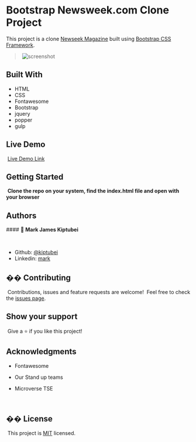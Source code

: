 # Bootstrap Newsweek.com Clone Project

This project is a clone [Newseek Magazine](https://www.newsweek.com/) built using
[Bootstrap CSS Framework](https://getbootstrap.com/).

> ​
> ![screenshot](../assets/images/Screenshot.png)
> ​

## Built With

- HTML
- CSS
- Fontawesome
- Bootstrap
- jquery
- popper
- gulp
  ​

## Live Demo

​
[Live Demo Link](https://rawcdn.githack.com/kiptubei/Bootstrap-Newsweek.com/5fa9dc12fedb37b2bcaae94387a39373c5354dce/src/index.html)
​
​

## Getting Started

​
**Clone the repo on your system, find the index.html file and open with your browser**
​
​

## Authors

​#### 👤 **Mark James Kiptubei**

​

- Github: [@kiptubei](https://github.com/kiptubei)
- Linkedin: [mark](https://www.linkedin.com/in/mark-james-k-aa875829/)

## �� Contributing

​
Contributions, issues and feature requests are welcome!
​
Feel free to check the [issues page](https://github.com/kiptubei/Bootstrap-Newsweek.com/issues).
​

## Show your support

​
Give a ⭐️ if you like this project!
​

## Acknowledgments

- Fontawesome
- Our Stand up teams
- Microverse TSE

  ​

## �� License

​
This project is [MIT](lic.url) licensed.

